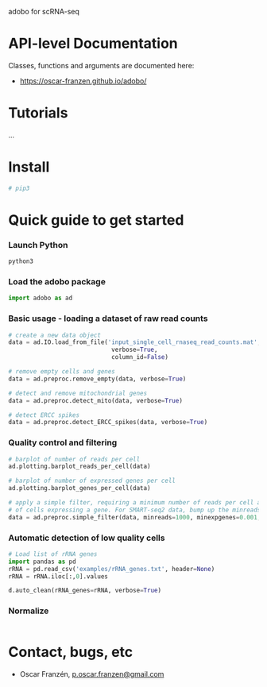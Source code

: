 adobo for scRNA-seq

# API-level Documentation
Classes, functions and arguments are documented here:
* https://oscar-franzen.github.io/adobo/

# Tutorials
...

# Install
```bash
# pip3
```

# Quick guide to get started
### Launch Python
```bash
python3
```

### Load the adobo package
```python
import adobo as ad
```

### Basic usage - loading a dataset of raw read counts
```python
# create a new data object
data = ad.IO.load_from_file('input_single_cell_rnaseq_read_counts.mat',
                             verbose=True,
                             column_id=False)

# remove empty cells and genes
data = ad.preproc.remove_empty(data, verbose=True)

# detect and remove mitochondrial genes
data = ad.preproc.detect_mito(data, verbose=True)

# detect ERCC spikes
data = ad.preproc.detect_ERCC_spikes(data, verbose=True)
```

### Quality control and filtering
```python
# barplot of number of reads per cell
ad.plotting.barplot_reads_per_cell(data)

# barplot of number of expressed genes per cell
ad.plotting.barplot_genes_per_cell(data)

# apply a simple filter, requiring a minimum number of reads per cell and a minimum number
# of cells expressing a gene. For SMART-seq2 data, bump up the minreads option.
data = ad.preproc.simple_filter(data, minreads=1000, minexpgenes=0.001, verbose=True)
```

### Automatic detection of low quality cells
```python
# Load list of rRNA genes
import pandas as pd
rRNA = pd.read_csv('examples/rRNA_genes.txt', header=None)
rRNA = rRNA.iloc[:,0].values

d.auto_clean(rRNA_genes=rRNA, verbose=True)
```

### Normalize
```python
```

# Contact, bugs, etc
* Oscar Franzén, <p.oscar.franzen@gmail.com>
